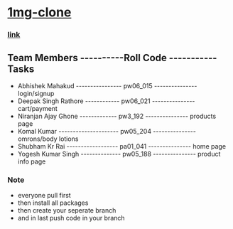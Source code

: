 # [1mg-clone](https://www.1mg.com/)

### [link](https://tata-1mg-clone-team1.netlify.app/)

## Team Members ----------Roll Code ----------- Tasks
- Abhishek Mahakud ---------------- pw06_015  --------------- login/signup
- Deepak Singh Rathore ------------ pw06_021  --------------- cart/payment
- Niranjan Ajay Ghone ------------- pw3_192   --------------- products page
- Komal Kumar	--------------------- pw05_204  --------------- omrons/body lotions
- Shubham Kr Rai ------------------ pa01_041  --------------- home page
- Yogesh Kumar Singh -------------- pw05_188  --------------- product info page

### Note
- everyone pull first
- then install all packages
- then create your seperate branch
- and in last push code in your branch
